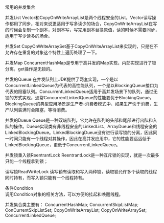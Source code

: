 常用的并发集合

并发List
	Vector和CopyOnWriteArrayList是两个线程安全的List，Vector读写操作都用了同步，相对来说更适用于写多读少的场合，CopyOnWriteArrayList在写的时候会复制一个副本，对副本写，写完用副本替换原值，读的时候不需要同步，适用于写少读多的场合。

并发Set
       CopyOnWriteArraySet基于CopyOnWriteArrayList来实现的，只是在不允许存在重复的对象这个特性上遍历处理了一下。

并发Map
       ConcurrentHashMap是专用于高并发的Map实现，内部实现进行了锁分离，get操作是无锁的。

并发的Queue
       在并发队列上JDK提供了两套实现，一个是以ConcurrentLinkedQueue为代表的高性能队列，一个是以BlockingQueue接口为代表的阻塞队列。ConcurrentLinkedQueue适用于高并发场景下的队列，通过无锁的方式实现，通常ConcurrentLinkedQueue的性能要优于BlockingQueue。BlockingQueue的典型应用场景是生产者-消费者模式中，如果生产快于消费，生产队列装满时会阻塞，等待消费。

并发的Dueue
       Queue是一种双端队列，它允许在队列的头部和尾部进行出队和入队的操作。Dueue实现类有非线程安全的LinkedList、ArrayDueue和线程安全的LinkedBlockingDueue。LinkedBlockingDueue没有进行读写锁的分离，因此同一时间只能有一个线程对其操作，因此在高并发应用中，它的性能要远远低于LinkedBlockingQueue，更低于ConcurrentLinkedQueue。
 
并发锁重入锁ReentrantLock
       ReentrantLock是一种互斥锁的实现，就是一次最多只能一个线程拿到锁；

读写锁ReadWriteLock
       读写锁有读取和写入两种锁，读取锁允许多个读取的线程同时持有，而写入锁只能有一个线程持有。

条件Condition       
	调用Condition对象的相关方法，可以方便的挂起和唤醒线程。
	
	
并发集合类主要有：
ConcurrentHashMap;          ConcurrentSkipListMap;              ConCurrentSkipListSet;           CopyOnWriteArrayList; CopyOnWriteArraySet;         ConcurrentLinkedQueue;












